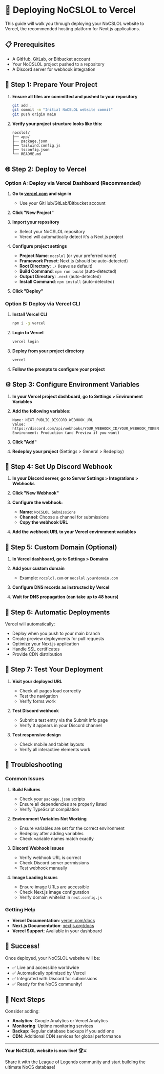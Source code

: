 # 🚀 Deploying NoCSLOL to Vercel

This guide will walk you through deploying your NoCSLOL website to Vercel, the recommended hosting platform for Next.js applications.

## 📋 Prerequisites

- A GitHub, GitLab, or Bitbucket account
- Your NoCSLOL project pushed to a repository
- A Discord server for webhook integration

## 🔧 Step 1: Prepare Your Project

1. **Ensure all files are committed and pushed to your repository**
   ```bash
   git add .
   git commit -m "Initial NoCSLOL website commit"
   git push origin main
   ```

2. **Verify your project structure looks like this:**
   ```
   nocslol/
   ├── app/
   ├── package.json
   ├── tailwind.config.js
   ├── tsconfig.json
   └── README.md
   ```

## 🌐 Step 2: Deploy to Vercel

### Option A: Deploy via Vercel Dashboard (Recommended)

1. **Go to [vercel.com](https://vercel.com) and sign in**
   - Use your GitHub/GitLab/Bitbucket account

2. **Click "New Project"**

3. **Import your repository**
   - Select your NoCSLOL repository
   - Vercel will automatically detect it's a Next.js project

4. **Configure project settings**
   - **Project Name**: `nocslol` (or your preferred name)
   - **Framework Preset**: Next.js (should be auto-detected)
   - **Root Directory**: `./` (leave as default)
   - **Build Command**: `npm run build` (auto-detected)
   - **Output Directory**: `.next` (auto-detected)
   - **Install Command**: `npm install` (auto-detected)

5. **Click "Deploy"**

### Option B: Deploy via Vercel CLI

1. **Install Vercel CLI**
   ```bash
   npm i -g vercel
   ```

2. **Login to Vercel**
   ```bash
   vercel login
   ```

3. **Deploy from your project directory**
   ```bash
   vercel
   ```

4. **Follow the prompts to configure your project**

## ⚙️ Step 3: Configure Environment Variables

1. **In your Vercel project dashboard, go to Settings > Environment Variables**

2. **Add the following variables:**
   ```
   Name: NEXT_PUBLIC_DISCORD_WEBHOOK_URL
   Value: https://discord.com/api/webhooks/YOUR_WEBHOOK_ID/YOUR_WEBHOOK_TOKEN
   Environment: Production (and Preview if you want)
   ```

3. **Click "Add"**

4. **Redeploy your project** (Settings > General > Redeploy)

## 🔗 Step 4: Set Up Discord Webhook

1. **In your Discord server, go to Server Settings > Integrations > Webhooks**

2. **Click "New Webhook"**

3. **Configure the webhook:**
   - **Name**: `NoCSLOL Submissions`
   - **Channel**: Choose a channel for submissions
   - **Copy the webhook URL**

4. **Add the webhook URL to your Vercel environment variables**

## 🎯 Step 5: Custom Domain (Optional)

1. **In Vercel dashboard, go to Settings > Domains**

2. **Add your custom domain**
   - Example: `nocslol.com` or `nocslol.yourdomain.com`

3. **Configure DNS records as instructed by Vercel**

4. **Wait for DNS propagation (can take up to 48 hours)**

## 🔄 Step 6: Automatic Deployments

Vercel will automatically:
- Deploy when you push to your main branch
- Create preview deployments for pull requests
- Optimize your Next.js application
- Handle SSL certificates
- Provide CDN distribution

## 📱 Step 7: Test Your Deployment

1. **Visit your deployed URL**
   - Check all pages load correctly
   - Test the navigation
   - Verify forms work

2. **Test Discord webhook**
   - Submit a test entry via the Submit Info page
   - Verify it appears in your Discord channel

3. **Test responsive design**
   - Check mobile and tablet layouts
   - Verify all interactive elements work

## 🚨 Troubleshooting

### Common Issues

1. **Build Failures**
   - Check your `package.json` scripts
   - Ensure all dependencies are properly listed
   - Verify TypeScript compilation

2. **Environment Variables Not Working**
   - Ensure variables are set for the correct environment
   - Redeploy after adding variables
   - Check variable names match exactly

3. **Discord Webhook Issues**
   - Verify webhook URL is correct
   - Check Discord server permissions
   - Test webhook manually

4. **Image Loading Issues**
   - Ensure image URLs are accessible
   - Check Next.js image configuration
   - Verify domain whitelist in `next.config.js`

### Getting Help

- **Vercel Documentation**: [vercel.com/docs](https://vercel.com/docs)
- **Next.js Documentation**: [nextjs.org/docs](https://nextjs.org/docs)
- **Vercel Support**: Available in your dashboard

## 🎉 Success!

Once deployed, your NoCSLOL website will be:
- ✅ Live and accessible worldwide
- ✅ Automatically optimized by Vercel
- ✅ Integrated with Discord for submissions
- ✅ Ready for the NoCS community!

## 🔮 Next Steps

Consider adding:
- **Analytics**: Google Analytics or Vercel Analytics
- **Monitoring**: Uptime monitoring services
- **Backup**: Regular database backups if you add one
- **CDN**: Additional CDN services for global performance

---

**Your NoCSLOL website is now live! 🏆⚔️**

Share it with the League of Legends community and start building the ultimate NoCS database!
